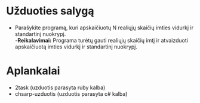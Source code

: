 # Užduoties salygą
  - Parašykite programą, kuri apskaičiuotų N realiųjų skaičių imties vidurkį ir standartinį nuokrypį.  
     -**Reikalavimai:** Programa turėtų gauti realiųjų skaičių imtį ir atvaizduoti apskaičiuotą imties vidurkį ir standartinį nuokrypį.

# Aplankalai
  - 2task (uzduotis parasyta ruby kalba)
  - chsarp-uzduotis (uzduotis parasyta c# kalba)
